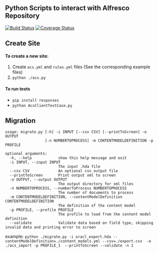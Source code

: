 ## Python Scripts to interact with Alfresco Repository
[![Build Status](https://travis-ci.org/uw-it-edm/acs-python-scripts.svg?branch=develop)](https://travis-ci.org/uw-it-edm/acs-python-scripts)
[![Coverage Status](https://coveralls.io/repos/github/uw-it-edm/acs-python-scripts/badge.svg?branch=develop)](https://coveralls.io/github/uw-it-edm/acs-python-scripts?branch=develop)

## Create Site

#### To create a new site:
1. Create `acs.yml` and `rules.yml` files (See the corresponding example files)
2. `python ./acs.py`

#### To run tests 
* `pip install responses` 
* `python AcsClientTestCase.py`


## Migration
```
usage: migrate.py [-h] -i INPUT [--csv CSV] [--printToScreen] -o OUTPUT
                  [-n NUMBERTOPROCESS] -m CONTENTMODELDEFINITION -p PROFILE

optional arguments:
  -h, --help            show this help message and exit
  -i INPUT, --input INPUT
                        The input .hda file
  --csv CSV             An optional csv output file
  --printToScreen       Print output xml to screen
  -o OUTPUT, --output OUTPUT
                        The output directory for xml files
  -n NUMBERTOPROCESS, --numberToProcess NUMBERTOPROCESS
                        The number of documents to process
  -m CONTENTMODELDEFINITION, --contentModelDefinition CONTENTMODELDEFINITION
                        The definition of the content model
  -p PROFILE, --profile PROFILE
                        The profile to load from the content model definition
  --validate            Validate data based on field type, skipping invalid data and printing error to screen

```

example: `python ./migrate.py -i oracl_export.hda --contentModelDefinition=./content_models.yml --csv=./export.csv  -o ./acs_import -p PROFILE_1  --printToScreen --validate -n 1
`